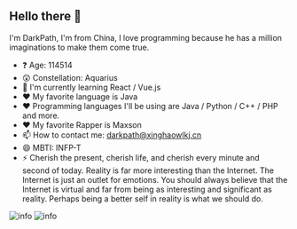 ## Hello there 👋

I'm DarkPath, I'm from China, I love programming because he has a million imaginations to make them come true.

- ❓ Age: 114514
- 😲 Constellation: Aquarius
- 🔭 I'm currently learning React / Vue.js
- ❤️ My favorite language is Java
- ❤️ Programming languages I'll be using are Java / Python / C++ / PHP and more.
- ❤️ My favorite Rapper is Maxson
- 📫 How to contact me: darkpath@xinghaowlkj.cn
- 😄 MBTI: INFP-T
- ⚡ Cherish the present, cherish life, and cherish every minute and second of today. Reality is far more interesting than the Internet. The Internet is just an outlet for emotions. You should always believe that the Internet is virtual and far from being as interesting and significant as reality. Perhaps being a better self in reality is what we should do.

![info](https://github-readme-stats.vercel.app/api?username=darkpath2011&show_icons=true&count_private=true&include_all_commits=true&show=reviews%2Cdiscussions_answered&role=OWNER%2CORGANIZATION_MEMBER%2CCOLLABORATOR&theme=default_repocard)
![info](https://github-readme-stats.vercel.app/api/top-langs/?username=darkpath2011&layout=compact)

